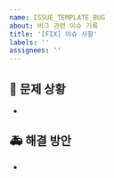 ```yaml
---
name: ISSUE_TEMPLATE_BUG
about: 버그 관련 이슈 기록
title: '[FIX] 이슈 사항'
labels: ''
assignees: ''
---
```


## 🚨 문제 상황

-

## 🚑 해결 방안

-
